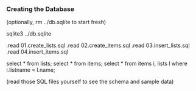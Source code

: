 ### Creating the Database

(optionally, rm ../db.sqlite to start fresh)

sqlite3 ../db.sqlite

.read 01.create_lists.sql 
.read 02.create_items.sql 
.read 03.insert_lists.sql 
.read 04.insert_items.sql 

select * from lists;
select * from items;
select * from items i, lists l where i.listname = l.name;

(read those SQL files yourself to see the schema and sample data)
